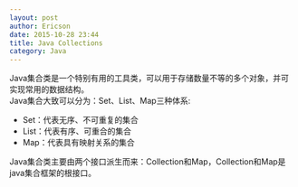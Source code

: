 ```yaml
---
layout: post
author: Ericson
date: 2015-10-28 23:44
title: Java Collections
category: Java
---
```


Java集合类是一个特别有用的工具类，可以用于存储数量不等的多个对象，并可实现常用的数据结构。<br/>
Java集合大致可以分为：Set、List、Map三种体系:
<ul>
	<li>Set：代表无序、不可重复的集合</li>
	<li>List：代表有序、可重合的集合</li>
	<li>Map：代表具有映射关系的集合</li>
</ul>
Java集合类主要由两个接口派生而来：Collection和Map，Collection和Map是java集合框架的根接口。